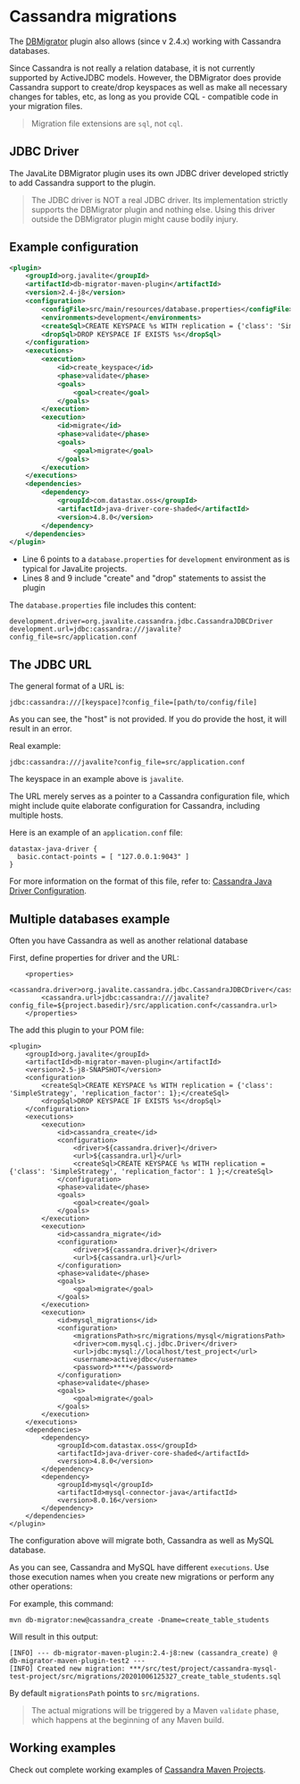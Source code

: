 <div class="page-header">
   <h1>Cassandra migrations</h1>
</div>



The [DBMigrator](database_migrations) plugin also allows (since v 2.4.x) 
working with Cassandra databases.  

Since Cassandra is not really a relation database, it is not currently  supported by ActiveJDBC models. 
However, the DBMigrator does provide Cassandra support to create/drop keyspaces as well as make all necessary changes 
for tables, etc, as long as you provide CQL - compatible code in your migration files. 

> Migration file extensions are `sql`, not `cql`. 
  
## JDBC Driver 

The JavaLite DBMigrator plugin  uses its own JDBC driver developed strictly to  add Cassandra support to the plugin. 

> The JDBC driver is NOT a real JDBC driver. Its implementation strictly supports the DBMigrator plugin and nothing else. 
Using this driver outside the DBMigrator plugin might cause bodily injury.    

## Example configuration   

~~~~{.xml .numberLines}
<plugin>
    <groupId>org.javalite</groupId>
    <artifactId>db-migrator-maven-plugin</artifactId>
    <version>2.4-j8</version>
    <configuration>
        <configFile>src/main/resources/database.properties</configFile>
        <environments>development</environments>
        <createSql>CREATE KEYSPACE %s WITH replication = {'class': 'SimpleStrategy', 'replication_factor': 1 };</createSql>
        <dropSql>DROP KEYSPACE IF EXISTS %s</dropSql>
    </configuration>
    <executions>
        <execution>
            <id>create_keyspace</id>
            <phase>validate</phase>
            <goals>
                <goal>create</goal>
            </goals>
        </execution>
        <execution>
            <id>migrate</id>
            <phase>validate</phase>
            <goals>
                <goal>migrate</goal>
            </goals>
        </execution>
    </executions>
    <dependencies>
        <dependency>
            <groupId>com.datastax.oss</groupId>
            <artifactId>java-driver-core-shaded</artifactId>
            <version>4.8.0</version>
        </dependency>
    </dependencies>
</plugin>
~~~~

* Line 6 points to a `database.properties` for `development` environment as is typical for JavaLite projects. 
* Lines 8 and 9 include "create" and "drop" statements to assist the plugin  

 

The `database.properties` file includes this content: 

```
development.driver=org.javalite.cassandra.jdbc.CassandraJDBCDriver
development.url=jdbc:cassandra:///javalite?config_file=src/application.conf
``` 

## The JDBC URL



The general format  of a URL is: 

```
jdbc:cassandra:///[keyspace]?config_file=[path/to/config/file]
```

As you can see, the "host" is not provided. If you do provide the host, it will result in an error.

Real example: 

```
jdbc:cassandra:///javalite?config_file=src/application.conf
```
The keyspace in an example above is `javalite`.  

The URL merely serves as a pointer to a Cassandra configuration  file, which might  include quite elaborate configuration 
for Cassandra, including  multiple  hosts.

Here is an example  of an `application.conf` file: 

```
datastax-java-driver {
  basic.contact-points = [ "127.0.0.1:9043" ]
}
```
 
For more information on the format of this file, refer to: 
[Cassandra Java Driver Configuration](https://docs.datastax.com/en/developer/java-driver/4.0/manual/core/configuration/).


## Multiple databases example 

Often you have Cassandra as well as another relational database 


First, define properties for driver and the URL: 

~~~~{.xml}
    <properties>
        <cassandra.driver>org.javalite.cassandra.jdbc.CassandraJDBCDriver</cassandra.driver>
        <cassandra.url>jdbc:cassandra:///javalite?config_file=${project.basedir}/src/application.conf</cassandra.url>
    </properties>
~~~~ 

The add this plugin to your POM file: 

~~~~{.xml}
<plugin>
    <groupId>org.javalite</groupId>
    <artifactId>db-migrator-maven-plugin</artifactId>
    <version>2.5-j8-SNAPSHOT</version>
    <configuration>
        <createSql>CREATE KEYSPACE %s WITH replication = {'class': 'SimpleStrategy', 'replication_factor': 1};</createSql>
        <dropSql>DROP KEYSPACE IF EXISTS %s</dropSql>
    </configuration>
    <executions>
        <execution>
            <id>cassandra_create</id>
            <configuration>
                <driver>${cassandra.driver}</driver>
                <url>${cassandra.url}</url>
                <createSql>CREATE KEYSPACE %s WITH replication = {'class': 'SimpleStrategy', 'replication_factor': 1 };</createSql>
            </configuration>
            <phase>validate</phase>
            <goals>
                <goal>create</goal>
            </goals>
        </execution>
        <execution>
            <id>cassandra_migrate</id>
            <configuration>
                <driver>${cassandra.driver}</driver>
                <url>${cassandra.url}</url>
            </configuration>
            <phase>validate</phase>
            <goals>
                <goal>migrate</goal>
            </goals>
        </execution>
        <execution>
            <id>mysql_migrations</id>
            <configuration>
                <migrationsPath>src/migrations/mysql</migrationsPath>
                <driver>com.mysql.cj.jdbc.Driver</driver>
                <url>jdbc:mysql://localhost/test_project</url>
                <username>activejdbc</username>
                <password>****</password>
            </configuration>
            <phase>validate</phase>
            <goals>
                <goal>migrate</goal>
            </goals>
        </execution>
    </executions>
    <dependencies>
        <dependency>
            <groupId>com.datastax.oss</groupId>
            <artifactId>java-driver-core-shaded</artifactId>
            <version>4.8.0</version>
        </dependency>
        <dependency>
            <groupId>mysql</groupId>
            <artifactId>mysql-connector-java</artifactId>
            <version>8.0.16</version>
        </dependency>
    </dependencies>
</plugin>
~~~~

The configuration above will migrate both, Cassandra as well as MySQL database.

As you can see, Cassandra and MySQL have different `executions`. Use those execution names when you 
create new migrations or perform any other operations: 

For example, this command: 

```
mvn db-migrator:new@cassandra_create -Dname=create_table_students
```

Will result  in this output: 

```
[INFO] --- db-migrator-maven-plugin:2.4-j8:new (cassandra_create) @ db-migrator-maven-plugin-test2 ---
[INFO] Created new migration: ***/src/test/project/cassandra-mysql-test-project/src/migrations/20201006125327_create_table_students.sql
```

By default `migrationsPath`  points to `src/migrations`. 
  
> The actual migrations will be triggered by a Maven `validate` phase, which happens at the beginning of any Maven build. 

## Working examples

Check out complete working examples of [Cassandra Maven Projects](https://github.com/javalite/javalite/tree/master/db-migrator-integration-test/src/test/project). 


